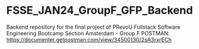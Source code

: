 # FSSE_JAN24_GroupF_GFP_Backend
Backend repository for the final project of PRevoU Fullstack Software Engineering Bootcamp Section Amsterdam - Group F
POSTMAN: https://documenter.getpostman.com/view/34500130/2sA3rxrECh